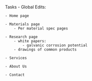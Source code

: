 Tasks
    - Global Edits:

    - Home page

    - Materials page
        - Per material spec pages

    - Research page
        - white papers:
            - galvanic corrosion potential  
        - drawings of common products
        
    - Services

    - About Us

    - Contact
